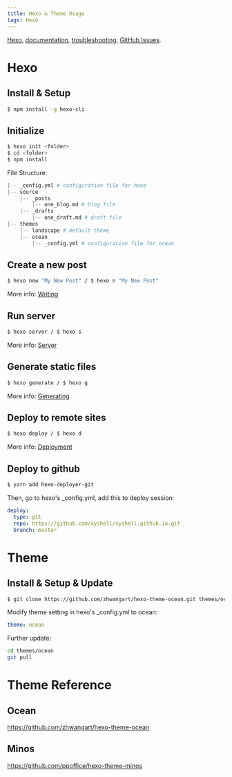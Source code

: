 ```yaml
---
title: Hexo & Theme Usage
tags: Hexo
---
```


[Hexo](https://hexo.io/), [documentation](https://hexo.io/docs/), [troubleshooting](https://hexo.io/docs/troubleshooting.html), [GitHub Issues](https://github.com/hexojs/hexo/issues).

# Hexo

## Install & Setup

```bash
$ npm install -g hexo-cli
```

## Initialize

``` bash
$ hexo init <folder>
$ cd <folder>
$ npm install
```

File Structure:

``` python
|-- _config.yml # configuration file for hexo
|-- source
    |-- _posts
        |-- one_blog.md # blog file
    |-- _drafts
        |-- one_draft.md # draft file
|-- themes
    |-- landscape # default theme
    |-- ocean 
        |-- _config.yml # configuration file for ocean
```

## Create a new post

``` bash
$ hexo new "My New Post" / $ hexo n "My New Post"
```

More info: [Writing](https://hexo.io/docs/writing.html)

## Run server

``` bash
$ hexo server / $ hexo s
```

More info: [Server](https://hexo.io/docs/server.html)

## Generate static files

``` bash
$ hexo generate / $ hexo g
```

More info: [Generating](https://hexo.io/docs/generating.html)

## Deploy to remote sites

``` bash
$ hexo deploy / $ hexo d
```

More info: [Deployment](https://hexo.io/docs/deployment.html)

## Deploy to github

``` bash
$ yarn add hexo-deployer-git
```

Then, go to hexo's _config.yml, add this to deploy session:

``` yml
deploy:
  type: git
  repo: https://github.com/xyshell/xyshell.github.io.git
  branch: master
```

# Theme

## Install & Setup & Update

``` bash
$ git clone https://github.com/zhwangart/hexo-theme-ocean.git themes/ocean
```

Modify theme setting in hexo's _config.yml to ocean:

``` yml
theme: ocean
```

Further update:

``` bash
cd themes/ocean
git pull
```

# Theme Reference

## Ocean

https://github.com/zhwangart/hexo-theme-ocean

## Minos

https://github.com/ppoffice/hexo-theme-minos